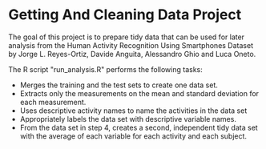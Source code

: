 # Getting And Cleaning Data Project
The goal of this project is to prepare tidy data that can be used for later analysis from the Human Activity Recognition Using Smartphones Dataset by Jorge L. Reyes-Ortiz, Davide Anguita, Alessandro Ghio and Luca Oneto.

The R script "run_analysis.R" performs the following tasks:

- Merges the training and the test sets to create one data set.
- Extracts only the measurements on the mean and standard deviation for each measurement.
- Uses descriptive activity names to name the activities in the data set
- Appropriately labels the data set with descriptive variable names.
- From the data set in step 4, creates a second, independent tidy data set with the average of each variable for each activity and each subject.
